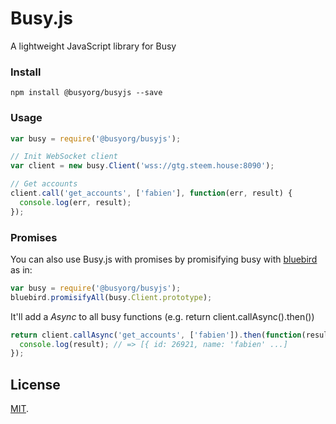 # Busy.js

A lightweight JavaScript library for Busy

### Install
```
npm install @busyorg/busyjs --save
```

### Usage

```js
var busy = require('@busyorg/busyjs');

// Init WebSocket client
var client = new busy.Client('wss://gtg.steem.house:8090');

// Get accounts
client.call('get_accounts', ['fabien'], function(err, result) {
  console.log(err, result);
});
```

### Promises

You can also use Busy.js with promises by promisifying busy with
[bluebird](https://github.com/petkaantonov/bluebird) as in:

```js
var busy = require('@busyorg/busyjs');
bluebird.promisifyAll(busy.Client.prototype);
```

It'll add a *Async* to all busy functions (e.g. return client.callAsync().then())

```js
return client.callAsync('get_accounts', ['fabien']).then(function(result) {
  console.log(result); // => [{ id: 26921, name: 'fabien' ...]
});
```

## License

[MIT](LICENSE).
